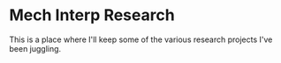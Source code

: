 # Mech Interp Research
 This is a place where I'll keep some of the various research projects I've been juggling.
